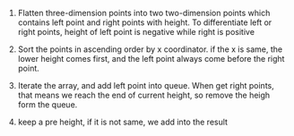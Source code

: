 1. Flatten three-dimension points into two two-dimension points which contains left point and right points with height. To differentiate left or right points, height of left point is negative while right is positive

2. Sort the points in ascending order by x coordinator. if the x is same, the lower height comes first, and the left point always come before the right point.

3. Iterate the array, and add left point into queue. When get right points, that means we reach the end of current height, so remove the heigh form the queue.

4. keep a pre height, if it is not same, we add into the result 